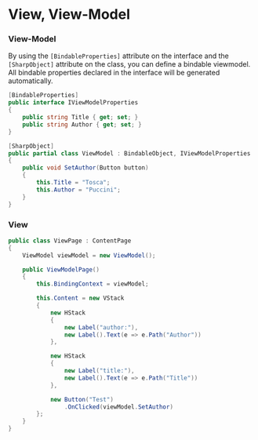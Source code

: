 # View, View-Model

### View-Model

By using the `[BindableProperties]` attribute on the interface and the `[SharpObject]` attribute on the class, you can define a bindable viewmodel. All bindable properties declared in the interface will be generated automatically.

```cs
[BindableProperties]
public interface IViewModelProperties
{
    public string Title { get; set; }
    public string Author { get; set; }
}

[SharpObject]
public partial class ViewModel : BindableObject, IViewModelProperties
{
    public void SetAuthor(Button button)
    {
        this.Title = "Tosca";
        this.Author = "Puccini";
    }
}
```

### View

```cs
public class ViewPage : ContentPage
{
    ViewModel viewModel = new ViewModel();

    public ViewModelPage()
    {
        this.BindingContext = viewModel;

        this.Content = new VStack
        {
            new HStack
            {
                new Label("author:"),
                new Label().Text(e => e.Path("Author"))
            },

            new HStack
            {
                new Label("title:"),
                new Label().Text(e => e.Path("Title"))
            },

            new Button("Test")
                .OnClicked(viewModel.SetAuthor)
        };
    }
}
```

